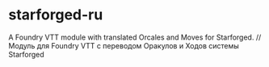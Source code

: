# starforged-ru
A Foundry VTT module with translated Orcales and Moves for Starforged. // Модуль для Foundry VTT с переводом Оракулов и Ходов системы Starforged

